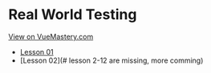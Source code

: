 # Real World Testing
[View on VueMastery.com](https://vuemastery.com/courses/real-world-testing)
* [Lesson 01](https://player.vimeo.com/video/530491857?autoplay=1&app_id=122963)
* [Lesson 02](# lesson 2-12 are missing, more comming)
